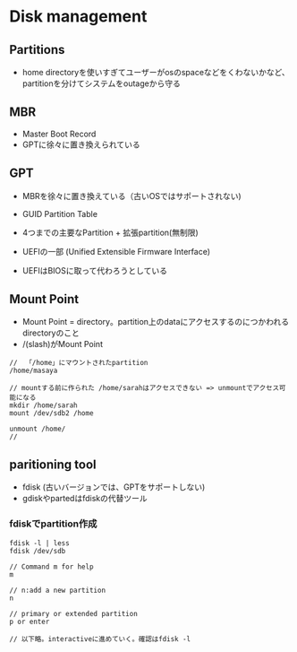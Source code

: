 # Disk management


## Partitions

* home directoryを使いすぎてユーザーがosのspaceなどをくわないかなど、partitionを分けてシステムをoutageから守る

## MBR

* Master Boot Record
* GPTに徐々に置き換えられている

## GPT

* MBRを徐々に置き換えている（古いOSではサポートされない)
* GUID Partition Table
* 4つまでの主要なPartition + 拡張partition(無制限)

* UEFIの一部 (Unified Extensible Firmware Interface) 
* UEFIはBIOSに取って代わろうとしている


## Mount Point

* Mount Point = directory。partition上のdataにアクセスするのにつかわれるdirectoryのこと
* /(slash)がMount Point

```
//  「/home」にマウントされたpartition
/home/masaya

// mountする前に作られた /home/sarahはアクセスできない => unmountでアクセス可能になる
mkdir /home/sarah
mount /dev/sdb2 /home

unmount /home/
//

```

## paritioning tool

* fdisk (古いバージョンでは、GPTをサポートしない)
* gdiskやpartedはfdiskの代替ツール


### fdiskでpartition作成


```
fdisk -l | less
fdisk /dev/sdb

// Command m for help
m

// n:add a new partition
n

// primary or extended partition
p or enter

// 以下略。interactiveに進めていく。確認はfdisk -l
```
